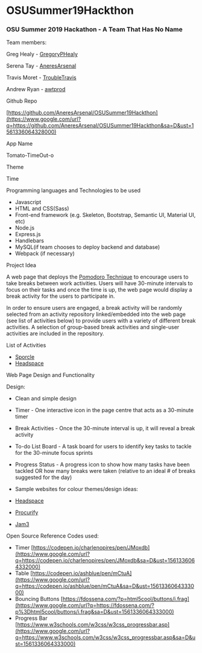 # OSUSummer19Hackthon


<div>

### <span class="c22">OSU Summer 2019 Hackathon - A Team That Has No Name</span>

<span class="c21">Team members:</span>

<span class="c19">Greg Healy -</span> <span class="c18">[GregoryPHealy](https://www.google.com/url?q=https://github.com/gregoryphealy&sa=D&ust=1561336064334000)</span>

<span class="c19">Serena Tay -</span> <span class="c18">[AneresArsenal](https://www.google.com/url?q=https://github.com/AneresArsenal&sa=D&ust=1561336064335000)</span>

<span class="c19">Travis Moret -</span> <span class="c18">[TroubleTravis](https://www.google.com/url?q=https://github.com/TroubleTravis&sa=D&ust=1561336064335000)</span>

<span class="c19">Andrew Ryan -</span> <span class="c18">[awtprod](https://www.google.com/url?q=https://github.com/awtprod&sa=D&ust=1561336064335000)</span>

<span class="c16"></span>

</div>

<span class="c4">Github Repo</span> <span class="c0"> </span>

<span class="c9">[https://github.com/AneresArsenal/OSUSummer19Hackthon](https://www.google.com/url?q=https://github.com/AneresArsenal/OSUSummer19Hackthon&sa=D&ust=1561336064328000)</span>

<span class="c15"></span>

<span class="c1">App Name</span>

<span class="c26">Tomato-TimeOut-o</span>

<span class="c1"></span>

<span class="c1">Theme</span>

<span class="c23">Time</span>

<span class="c15"></span>

<span class="c15"></span>

<span class="c15"></span>

<span class="c1">Programming languages and Technologies to be used</span>

*   <span class="c0">Javascript</span>
*   <span class="c0">HTML and CSS(Sass)</span>
*   <span class="c0">Front-end framework (e.g. Skeleton, Bootstrap, Semantic UI, Material UI, etc)</span>
*   <span class="c0">Node.js</span>
*   <span class="c0">Express.js</span>
*   <span class="c0">Handlebars</span>
*   <span class="c0">MySQL(if team chooses to deploy backend and database)</span>
*   <span class="c0">Webpack (if necessary)</span>

<span class="c1"></span>

<span class="c4">Project Idea</span>

<span class="c25">A web page that deploys the</span> <span class="c6">[Pomodoro Technique](https://www.google.com/url?q=https://en.wikipedia.org/wiki/Pomodoro_Technique&sa=D&ust=1561336064330000)</span><span class="c0"> to encourage users to take breaks between work activities. Users will have 30-minute intervals to focus on their tasks and once the time is up, the web page would display a break activity for the users to participate in.</span>

<span class="c0"></span>

<span class="c0">In order to ensure users are engaged, a break activity will be randomly selected from an activity repository linked/embedded into the web page (see list of activities below) to provide users with a variety of different break activities. A selection of group-based break activities and single-user activities are included in the repository.</span>

<span class="c0"></span>

<span class="c1">List of Activities</span>

*   <span class="c6">[Sporcle](https://www.google.com/url?q=https://www.sporcle.com/&sa=D&ust=1561336064330000)</span>
*   <span class="c6">[Headspace](https://www.google.com/url?q=https://www.headspace.com/headspace-meditation-app&sa=D&ust=1561336064330000)</span>

<span class="c0"></span>

<span class="c0"></span>

<span class="c1">Web Page Design and Functionality</span>

<span class="c24 c13">Design:</span>

*   <span class="c0">Clean and simple design</span>
*   <span class="c13">Timer -</span> <span class="c0">One interactive icon in the page centre that acts as a 30-minute timer</span>
*   <span class="c13">Break Activities -</span> <span class="c0">Once the 30-minute interval is up, it will reveal a break activity</span>
*   <span class="c13">To-do List Board -</span> <span class="c0">A task board for users to identify key tasks to tackle for the 30-minute focus sprints</span>
*   <span class="c13">Progress Status -</span><span class="c0"> A progress icon to show how many tasks have been tackled OR how many breaks were taken (relative to an ideal # of breaks suggested for the day)</span>
*   <span class="c0">Sample websites for colour themes/design ideas:</span>

*   <span class="c6">[Headspace](https://www.google.com/url?q=https://www.headspace.com/headspace-meditation-app&sa=D&ust=1561336064331000)</span>
*   <span class="c6">[Procurify](https://www.google.com/url?q=https://www.procurify.com/product&sa=D&ust=1561336064332000)</span>
*   <span class="c6">[Jam3](https://www.google.com/url?q=https://we3.jam3.com/home&sa=D&ust=1561336064332000)</span>

<span class="c14"></span>

<span class="c14"></span>

<span class="c14">Open Source Reference Codes used:</span>

*   <span>Timer</span><span class="c27"> </span><span class="c9">[https://codepen.io/charlenopires/pen/JMoxdb](https://www.google.com/url?q=https://codepen.io/charlenopires/pen/JMoxdb&sa=D&ust=1561336064332000)</span>
*   <span>Table</span> <span class="c9">[https://codepen.io/ashblue/pen/mCtuA](https://www.google.com/url?q=https://codepen.io/ashblue/pen/mCtuA&sa=D&ust=1561336064333000)</span>
*   <span>Bouncing Buttons</span> <span class="c9">[https://fdossena.com/?p=html5cool/buttons/i.frag](https://www.google.com/url?q=https://fdossena.com/?p%3Dhtml5cool/buttons/i.frag&sa=D&ust=1561336064333000)</span>
*   <span>Progress Bar</span> <span class="c9">[https://www.w3schools.com/w3css/w3css_progressbar.asp](https://www.google.com/url?q=https://www.w3schools.com/w3css/w3css_progressbar.asp&sa=D&ust=1561336064333000)</span>

<span class="c12"></span>

<span class="c12"></span>

<span class="c15"></span>

<span class="c15"></span>

<span class="c15"></span>

<span class="c15"></span>

<span class="c15"></span>

